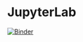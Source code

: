 # JupyterLab
[![Binder](https://mybinder.org/badge_logo.svg)](https://mybinder.org/v2/gh/mromanie/paper2/HEAD)
